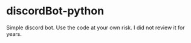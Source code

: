 # discordBot-python
Simple discord bot. Use the code at your own risk. I did not review it for years.
